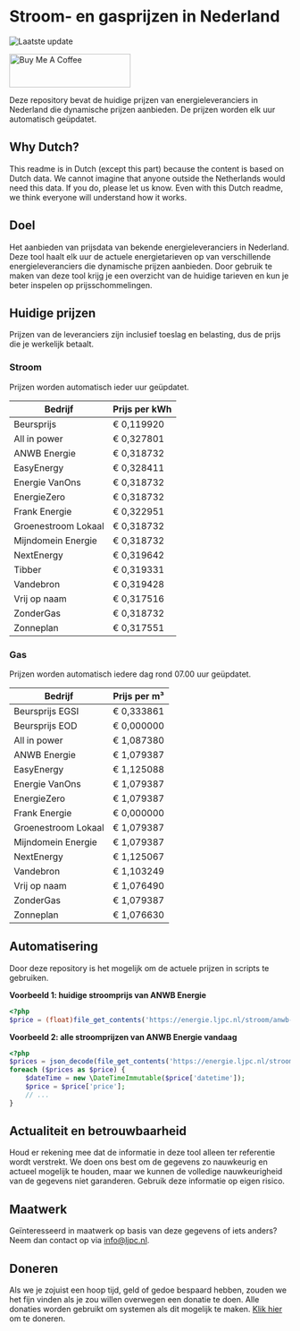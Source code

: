 # Stroom- en gasprijzen in Nederland

![Laatste update](https://img.shields.io/badge/laatste%20update-2023--10--03%2010%3A00%20CET-brightgreen)

<a href="https://www.buymeacoffee.com/Lars-" target="_blank"><img src="https://cdn.buymeacoffee.com/buttons/v2/default-orange.png" alt="Buy Me A Coffee" height="60" style="height: 60px !important;width: 217px !important;" ></a>

Deze repository bevat de huidige prijzen van energieleveranciers in Nederland die dynamische prijzen aanbieden. De prijzen worden elk uur automatisch geüpdatet.

## Why Dutch?

This readme is in Dutch (except this part) because the content is based on Dutch data. We cannot imagine that anyone outside the Netherlands would need this data. If you do, please let us know. Even with this Dutch readme, we think
everyone will understand how it works.

## Doel

Het aanbieden van prijsdata van bekende energieleveranciers in Nederland. Deze tool haalt elk uur de actuele energietarieven op van verschillende energieleveranciers die dynamische prijzen aanbieden. Door gebruik te maken van deze tool
krijg je een overzicht van de huidige tarieven en kun je beter inspelen op prijsschommelingen.

## Huidige prijzen

Prijzen van de leveranciers zijn inclusief toeslag en belasting, dus de prijs die je werkelijk betaalt.

### Stroom

Prijzen worden automatisch ieder uur geüpdatet.

 Bedrijf | Prijs per kWh 
---------|---------------
Beursprijs | € 0,119920
All in power | € 0,327801
ANWB Energie | € 0,318732
EasyEnergy | € 0,328411
Energie VanOns | € 0,318732
EnergieZero | € 0,318732
Frank Energie | € 0,322951
Groenestroom Lokaal | € 0,318732
Mijndomein Energie | € 0,318732
NextEnergy | € 0,319642
Tibber | € 0,319331
Vandebron | € 0,319428
Vrij op naam | € 0,317516
ZonderGas | € 0,318732
Zonneplan | € 0,317551


### Gas

Prijzen worden automatisch iedere dag rond 07.00 uur geüpdatet.

 Bedrijf | Prijs per m³ 
---------|--------------
Beursprijs EGSI | € 0,333861
Beursprijs EOD | € 0,000000
All in power | € 1,087380
ANWB Energie | € 1,079387
EasyEnergy | € 1,125088
Energie VanOns | € 1,079387
EnergieZero | € 1,079387
Frank Energie | € 0,000000
Groenestroom Lokaal | € 1,079387
Mijndomein Energie | € 1,079387
NextEnergy | € 1,125067
Vandebron | € 1,103249
Vrij op naam | € 1,076490
ZonderGas | € 1,079387
Zonneplan | € 1,076630


## Automatisering

Door deze repository is het mogelijk om de actuele prijzen in scripts te gebruiken.

**Voorbeeld 1: huidige stroomprijs van ANWB Energie**

```php
<?php
$price = (float)file_get_contents('https://energie.ljpc.nl/stroom/anwb-energie-nu.txt');

```

**Voorbeeld 2: alle stroomprijzen van ANWB Energie vandaag**

```php
<?php
$prices = json_decode(file_get_contents('https://energie.ljpc.nl/stroom/all-in-power-vandaag.json'),true);
foreach ($prices as $price) {
    $dateTime = new \DateTimeImmutable($price['datetime']);
    $price = $price['price'];
    // ...
}
```

## Actualiteit en betrouwbaarheid

Houd er rekening mee dat de informatie in deze tool alleen ter referentie wordt verstrekt. We doen ons best om de gegevens zo nauwkeurig en actueel mogelijk te houden, maar we kunnen de volledige nauwkeurigheid van de gegevens niet
garanderen. Gebruik deze informatie op eigen risico.

## Maatwerk

Geïnteresseerd in maatwerk op basis van deze gegevens of iets anders? Neem dan contact op
via [info@ljpc.nl](mailto:info@ljpc.nl?subject=Energie%20prijzen).

## Doneren

Als we je zojuist een hoop tijd, geld of gedoe bespaard hebben, zouden we het fijn vinden als je zou willen overwegen een
donatie te doen. Alle donaties worden gebruikt om systemen als dit mogelijk te
maken. [Klik hier](https://www.buymeacoffee.com/Lars-) om te doneren.
